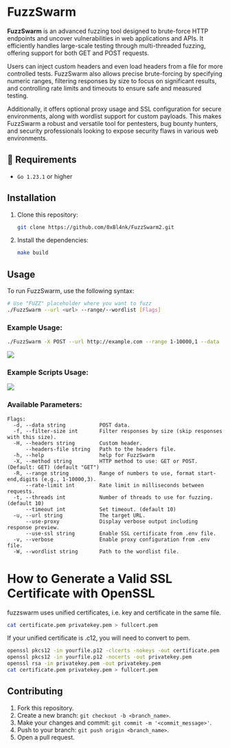 # FuzzSwarm

**FuzzSwarm** is an advanced fuzzing tool designed to brute-force HTTP endpoints and uncover vulnerabilities in web applications and APIs. It efficiently handles large-scale testing through multi-threaded fuzzing, offering support for both GET and POST requests. 

Users can inject custom headers and even load headers from a file for more controlled tests. FuzzSwarm also allows precise brute-forcing by specifying numeric ranges, filtering responses by size to focus on significant results, and controlling rate limits and timeouts to ensure safe and measured testing. 

Additionally, it offers optional proxy usage and SSL configuration for secure environments, along with wordlist support for custom payloads. This makes FuzzSwarm a robust and versatile tool for pentesters, bug bounty hunters, and security professionals looking to expose security flaws in various web environments.

## 📃 Requirements

- `Go 1.23.1` or higher

## Installation

1. Clone this repository:
    ```bash
    git clone https://github.com/0xBl4nk/FuzzSwarm2.git
    ```

2. Install the dependencies:
    ```bash
    make build
    ```

## Usage

To run FuzzSwarm, use the following syntax:

```bash
# Use "FUZZ" placeholder where you want to fuzz
./FuzzSwarm --url <url> --range/--wordlist [Flags]
```

### Example Usage:

```bash
./FuzzSwarm -X POST --url http://example.com --range 1-10000,1 --data '{"number": FUZZ}' -H "Content-Type: application/json" -f 34 -v
```
<img src="https://i.imgur.com/guvTo1Y.png">

### Example Scripts Usage:
<img src="https://i.imgur.com/1rjekSu.png">

### Available Parameters:

```
Flags:
  -d, --data string           POST data.
  -f, --filter-size int       Filter responses by size (skip responses with this size).
  -H, --headers string        Custom header.
      --headers-file string   Path to the headers file.
  -h, --help                  help for FuzzSwarm
  -X, --method string         HTTP method to use: GET or POST. (Default: GET) (default "GET")
  -R, --range string          Range of numbers to use, format start-end,digits (e.g., 1-10000,3).
      --rate-limit int        Rate limit in milliseconds between requests.
  -t, --threads int           Number of threads to use for fuzzing. (default 10)
      --timeout int           Set timeout. (default 10)
  -u, --url string            The target URL.
      --use-proxy             Display verbose output including response preview.
      --use-ssl string        Enable SSL certificate from .env file.
  -v, --verbose               Enable proxy configuration from .env file.
  -W, --wordlist string       Path to the wordlist file.

```

# How to Generate a Valid SSL Certificate with OpenSSL
fuzzswarm uses unified certificates, i.e. key and certificate in the same file.

```bash
cat certificate.pem privatekey.pem > fullcert.pem
```
If your unified certificate is .c12, you will need to convert to pem.
```bash
openssl pkcs12 -in yourfile.p12 -clcerts -nokeys -out certificate.pem
openssl pkcs12 -in yourfile.p12 -nocerts -out privatekey.pem
openssl rsa -in privatekey.pem -out privatekey.pem
cat certificate.pem privatekey.pem > fullcert.pem
```

## Contributing

1. Fork this repository.
2. Create a new branch: `git checkout -b <branch_name>`.
3. Make your changes and commit: `git commit -m '<commit_message>'`.
4. Push to your branch: `git push origin <branch_name>`.
5. Open a pull request.
